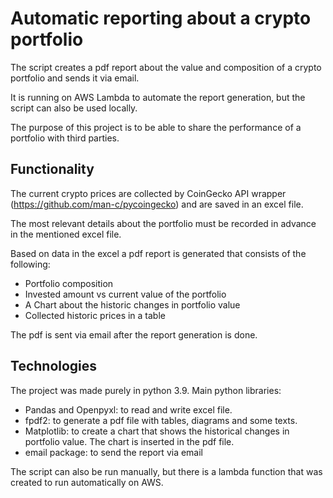 # Automatic reporting about a crypto portfolio
The script creates a pdf report about the value and composition of a crypto portfolio and sends it via email.

It is running on AWS Lambda to automate the report generation, but the script can also be used locally.

The purpose of this project is to be able to share the performance of a portfolio with third parties.

## Functionality
The current crypto prices are collected by CoinGecko API wrapper (https://github.com/man-c/pycoingecko) and are saved in an excel file.

The most relevant details about the portfolio must be recorded in advance in the mentioned excel file.

Based on data in the excel a pdf report is generated that consists of the following:
* Portfolio composition
* Invested amount vs current value of the portfolio
* A Chart about the historic changes in portfolio value
* Collected historic prices in a table

The pdf is sent via email after the report generation is done.

## Technologies
The project was made purely in python 3.9. Main python libraries:
* Pandas and Openpyxl: to read and write excel file.
* fpdf2: to generate a pdf file with tables, diagrams and some texts.
* Matplotlib: to create a chart that shows the historical changes in portfolio value. The chart is inserted in the pdf file.
* email package: to send the report via email


The script can also be run manually, but there is a lambda function that was created to run automatically on AWS.

